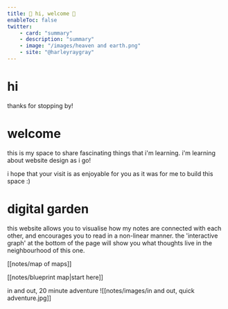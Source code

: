 ```yaml
---
title: 📡 hi, welcome 📡 
enableToc: false
twitter:
	- card: "summary"
	- description: "summary"
	- image: "/images/heaven and earth.png"
	- site: "@harleyraygray"
---
```


# hi
thanks for stopping by!


# welcome
this is my space to share fascinating things that i'm learning. i'm learning about website design as i go! 

i hope that your visit is as enjoyable for you as it was for me to build this space :)


# digital garden
this website allows you to visualise how my notes are connected with each other, and encourages you to read in a non-linear manner. the 'interactive graph' at the bottom of the page will show you what thoughts live in the neighbourhood of this one.





[[notes/map of maps]]

[[notes/blueprint map|start here]]

in and out, 20 minute adventure
![[notes/images/in and out, quick adventure.jpg]]